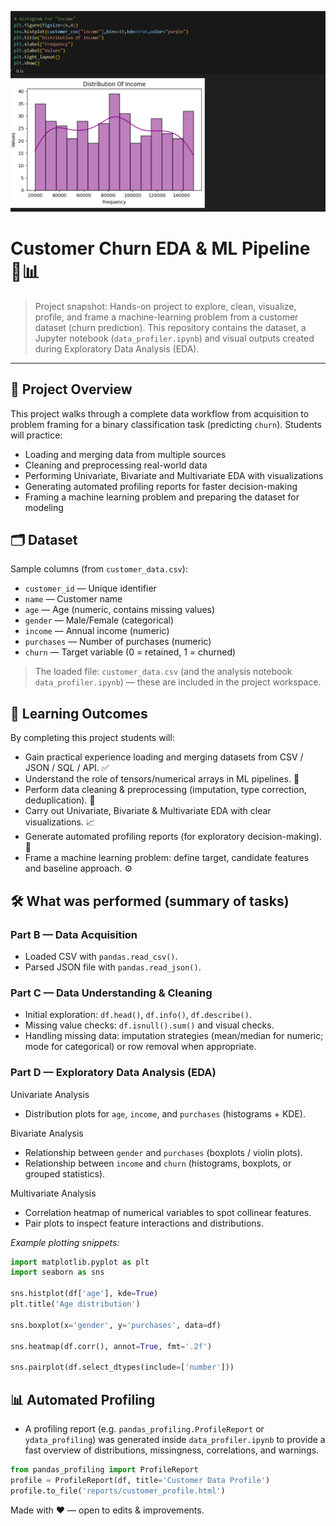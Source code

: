![Plots Screenshot](images/Screenshot%202025-10-02%20165531.png)

# Customer Churn EDA & ML Pipeline 🎯📊

> Project snapshot: Hands-on project to explore, clean, visualize, profile, and frame a machine-learning problem from a customer dataset (churn prediction). This repository contains the dataset, a Jupyter notebook (`data_profiler.ipynb`) and visual outputs created during Exploratory Data Analysis (EDA).

---

## 🚀 Project Overview

This project walks through a complete data workflow from acquisition to problem framing for a binary classification task (predicting `churn`). Students will practice:

- Loading and merging data from multiple sources
- Cleaning and preprocessing real-world data
- Performing Univariate, Bivariate and Multivariate EDA with visualizations
- Generating automated profiling reports for faster decision-making
- Framing a machine learning problem and preparing the dataset for modeling


## 🗂 Dataset

Sample columns (from `customer_data.csv`):

- `customer_id` — Unique identifier
- `name` — Customer name
- `age` — Age (numeric, contains missing values)
- `gender` — Male/Female (categorical)
- `income` — Annual income (numeric)
- `purchases` — Number of purchases (numeric)
- `churn` — Target variable (0 = retained, 1 = churned)

> The loaded file: `customer_data.csv` (and the analysis notebook `data_profiler.ipynb`) — these are included in the project workspace.


## 🎯 Learning Outcomes

By completing this project students will:

- Gain practical experience loading and merging datasets from CSV / JSON / SQL / API. ✅
- Understand the role of tensors/numerical arrays in ML pipelines. 🧠
- Perform data cleaning & preprocessing (imputation, type correction, deduplication). 🧹
- Carry out Univariate, Bivariate & Multivariate EDA with clear visualizations. 📈
- Generate automated profiling reports (for exploratory decision-making). 🧾
- Frame a machine learning problem: define target, candidate features and baseline approach. ⚙️


## 🛠 What was performed (summary of tasks)

### Part B — Data Acquisition
- Loaded CSV with `pandas.read_csv()`.
- Parsed JSON file with `pandas.read_json()`.

### Part C — Data Understanding & Cleaning
- Initial exploration: `df.head()`, `df.info()`, `df.describe()`.
- Missing value checks: `df.isnull().sum()` and visual checks.
- Handling missing data: imputation strategies (mean/median for numeric; mode for categorical) or row removal when appropriate.

### Part D — Exploratory Data Analysis (EDA)
Univariate Analysis
- Distribution plots for `age`, `income`, and `purchases` (histograms + KDE).

Bivariate Analysis
- Relationship between `gender` and `purchases` (boxplots / violin plots).
- Relationship between `income` and `churn` (histograms, boxplots, or grouped statistics).

Multivariate Analysis
- Correlation heatmap of numerical variables to spot collinear features.
- Pair plots to inspect feature interactions and distributions.

_Example plotting snippets:_

```python
import matplotlib.pyplot as plt
import seaborn as sns

sns.histplot(df['age'], kde=True)
plt.title('Age distribution')

sns.boxplot(x='gender', y='purchases', data=df)

sns.heatmap(df.corr(), annot=True, fmt='.2f')

sns.pairplot(df.select_dtypes(include=['number']))
```

## 📊 Automated Profiling
- A profiling report (e.g. `pandas_profiling.ProfileReport` or `ydata_profiling`) was generated inside `data_profiler.ipynb` to provide a fast overview of distributions, missingness, correlations, and warnings.

```python
from pandas_profiling import ProfileReport
profile = ProfileReport(df, title='Customer Data Profile')
profile.to_file('reports/customer_profile.html')
```

Made with ❤️ — open to edits & improvements.
